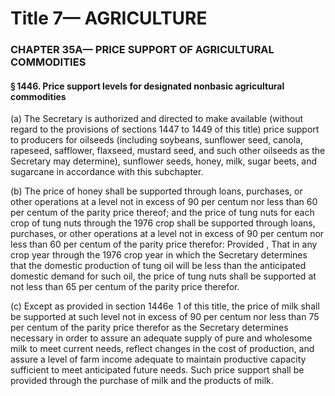 
# Title 7— AGRICULTURE
### CHAPTER 35A— PRICE SUPPORT OF AGRICULTURAL COMMODITIES
#### § 1446. Price support levels for designated nonbasic agricultural commodities

(a) The Secretary is authorized and directed to make available (without regard to the provisions of sections 1447 to 1449 of this title) price support to producers for oilseeds (including soybeans, sunflower seed, canola, rapeseed, safflower, flaxseed, mustard seed, and such other oilseeds as the Secretary may determine), sunflower seeds, honey, milk, sugar beets, and sugarcane in accordance with this subchapter.

(b) The price of honey shall be supported through loans, purchases, or other operations at a level not in excess of 90 per centum nor less than 60 per centum of the parity price thereof; and the price of tung nuts for each crop of tung nuts through the 1976 crop shall be supported through loans, purchases, or other operations at a level not in excess of 90 per centum nor less than 60 per centum of the parity price therefor: Provided , That in any crop year through the 1976 crop year in which the Secretary determines that the domestic production of tung oil will be less than the anticipated domestic demand for such oil, the price of tung nuts shall be supported at not less than 65 per centum of the parity price therefor.

(c) Except as provided in section 1446e  1 of this title, the price of milk shall be supported at such level not in excess of 90 per centum nor less than 75 per centum of the parity price therefor as the Secretary determines necessary in order to assure an adequate supply of pure and wholesome milk to meet current needs, reflect changes in the cost of production, and assure a level of farm income adequate to maintain productive capacity sufficient to meet anticipated future needs. Such price support shall be provided through the purchase of milk and the products of milk.
